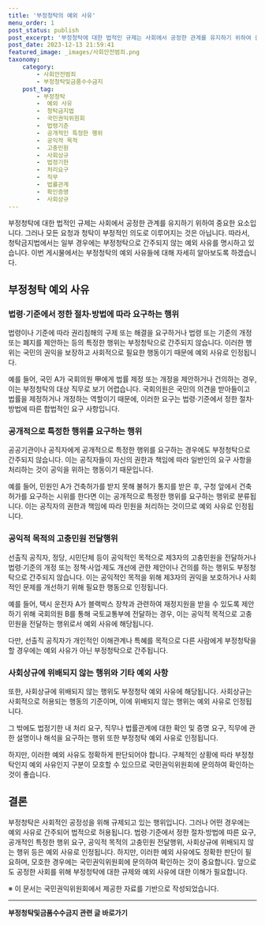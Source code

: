 ```yaml
---
title: '부정청탁의 예외 사유'
menu_order: 1
post_status: publish
post_excerpt: '부정청탁에 대한 법적인 규제는 사회에서 공정한 관계를 유지하기 위하여 중요한 요소입니다. 그러나 모든 요청과 청탁이 부정적인 의도로 이루어지는 것은 아닙니다. 따라서, 청탁금지법에서는 일부 경우에는 부정청탁으로 간주되지 않는 예외 사유를 명시하고 있습니다. 이번 게시물에서는 부정청탁의 예외 사유들에 대해 자세히 알아보도록 하겠습니다.'
post_date: 2023-12-13 21:59:41
featured_image: _images/사회안전범죄.png
taxonomy:
    category:
        - 사회안전범죄
        - 부정청탁및금품수수금지
    post_tag:
        - 부정청탁
        -  예외 사유
        -  청탁금지법
        -  국민권익위원회
        -  법령기준
        -  공개적인 특정한 행위
        -  공익적 목적
        -  고충민원
        -  사회상규
        -  법정기한
        -  처리요구
        -  직무
        -  법률관계
        -  확인증명
        -  사회상규
---
```



부정청탁에 대한 법적인 규제는 사회에서 공정한 관계를 유지하기 위하여 중요한 요소입니다. 그러나 모든 요청과 청탁이 부정적인 의도로 이루어지는 것은 아닙니다. 따라서, 청탁금지법에서는 일부 경우에는 부정청탁으로 간주되지 않는 예외 사유를 명시하고 있습니다. 이번 게시물에서는 부정청탁의 예외 사유들에 대해 자세히 알아보도록 하겠습니다.

## 부정청탁 예외 사유

### 법령·기준에서 정한 절차·방법에 따라 요구하는 행위

법령이나 기준에 따라 권리침해의 구제 또는 해결을 요구하거나 법령 또는 기준의 개정 또는 폐지를 제안하는 등의 특정한 행위는 부정청탁으로 간주되지 않습니다. 이러한 행위는 국민의 권익을 보장하고 사회적으로 필요한 행동이기 때문에 예외 사유로 인정됩니다.

예를 들어, 국민 A가 국회의원 甲에게 법률 제정 또는 개정을 제안하거나 건의하는 경우, 이는 부정청탁의 대상 직무로 보기 어렵습니다. 국회의원은 국민의 의견을 받아들이고 법률을 제정하거나 개정하는 역할이기 때문에, 이러한 요구는 법령·기준에서 정한 절차·방법에 따른 합법적인 요구 사항입니다.

### 공개적으로 특정한 행위를 요구하는 행위

공공기관이나 공직자에게 공개적으로 특정한 행위를 요구하는 경우에도 부정청탁으로 간주되지 않습니다. 이는 공직자들이 자신의 권한과 책임에 따라 일반인의 요구 사항을 처리하는 것이 공익을 위하는 행동이기 때문입니다.

예를 들어, 민원인 A가 건축허가를 받지 못해 불허가 통지를 받은 후, 구청 앞에서 건축허가를 요구하는 시위를 한다면 이는 공개적으로 특정한 행위를 요구하는 행위로 분류됩니다. 이는 공직자의 권한과 책임에 따라 민원을 처리하는 것이므로 예외 사유로 인정됩니다.

### 공익적 목적의 고충민원 전달행위

선출직 공직자, 정당, 시민단체 등이 공익적인 목적으로 제3자의 고충민원을 전달하거나 법령·기준의 개정 또는 정책·사업·제도 개선에 관한 제안이나 건의를 하는 행위도 부정청탁으로 간주되지 않습니다. 이는 공익적인 목적을 위해 제3자의 권익을 보호하거나 사회적인 문제를 개선하기 위해 필요한 행동으로 인정됩니다.

예를 들어, 택시 운전자 A가 블랙박스 장착과 관련하여 재정지원을 받을 수 있도록 제안하기 위해 국회의원 B를 통해 국토교통부에 전달하는 경우, 이는 공익적 목적으로 고충민원을 전달하는 행위로서 예외 사유에 해당됩니다.

다만, 선출직 공직자가 개인적인 이해관계나 특혜를 목적으로 다른 사람에게 부정청탁을 할 경우에는 예외 사유가 아닌 부정청탁으로 간주됩니다.

### 사회상규에 위배되지 않는 행위와 기타 예외 사항

또한, 사회상규에 위배되지 않는 행위도 부정청탁 예외 사유에 해당됩니다. 사회상규는 사회적으로 허용되는 행동의 기준이며, 이에 위배되지 않는 행위는 예외 사유로 인정됩니다.

그 밖에도 법정기한 내 처리 요구, 직무나 법률관계에 대한 확인 및 증명 요구, 직무에 관한 설명이나 해석을 요구하는 행위 또한 부정청탁 예외 사유로 인정됩니다.

하지만, 이러한 예외 사유도 정확하게 판단되어야 합니다. 구체적인 상황에 따라 부정청탁인지 예외 사유인지 구분이 모호할 수 있으므로 국민권익위원회에 문의하여 확인하는 것이 좋습니다.

## 결론

부정청탁은 사회적인 공정성을 위해 규제되고 있는 행위입니다. 그러나 어떤 경우에는 예외 사유로 간주되어 법적으로 허용됩니다. 법령·기준에서 정한 절차·방법에 따른 요구, 공개적인 특정한 행위 요구, 공익적 목적의 고충민원 전달행위, 사회상규에 위배되지 않는 행위 등은 예외 사유로 인정됩니다. 하지만, 이러한 예외 사유에도 정확한 판단이 필요하며, 모호한 경우에는 국민권익위원회에 문의하여 확인하는 것이 중요합니다. 앞으로도 공정한 사회를 위해 부정청탁에 대한 규제와 예외 사유에 대한 이해가 필요합니다.

※ 이 문서는 국민권익위원회에서 제공한 자료를 기반으로 작성되었습니다.
<!-- wp:separator -->
<hr class="wp-block-separator has-alpha-channel-opacity"/>
<!-- /wp:separator -->

<!-- wp:group {"backgroundColor":"base","layout":{"type":"constrained"}} -->
<div class="wp-block-group has-base-background-color has-background"><!-- wp:paragraph {"align":"center","fontSize":"medium"} -->
<p class="has-text-align-center has-large-font-size"><strong>부정청탁및금품수수금지 관련 글 바로가기</strong></p>
<!-- /wp:paragraph -->


<!-- wp:latest-posts
{"categories":[{"id":31010,"count":19,"description":"","link":"https://uknowlaw.com/category/%eb%b6%80%ec%a0%95%ec%b2%ad%ed%83%81%eb%b0%8f%ea%b8%88%ed%92%88%ec%88%98%ec%88%98%ea%b8%88%ec%a7%80/","name":"부정청탁및금품수수금지","slug":"부정청탁및금품수수금지","taxonomy":"category","parent":0,"meta":[],"_links":{"self":[{"href":"https://uknowlaw.com/wp-json/wp/v2/categories/31010"}],"collection":[{"href":"https://uknowlaw.com/wp-json/wp/v2/categories"}],"about":[{"href":"https://uknowlaw.com/wp-json/wp/v2/taxonomies/category"}],"wp:post_type":[{"href":"https://uknowlaw.com/wp-json/wp/v2/posts?categories=31010"}],"curies":[{"name":"wp","href":"https://api.w.org/{rel}","templated":true}]}}],"postsToShow":100,"excerptLength":28,"postLayout":"grid","columns":2,"featuredImageAlign":"left","featuredImageSizeSlug":"large","fontSize":"small"} /--></div>
<!-- /wp:group -->